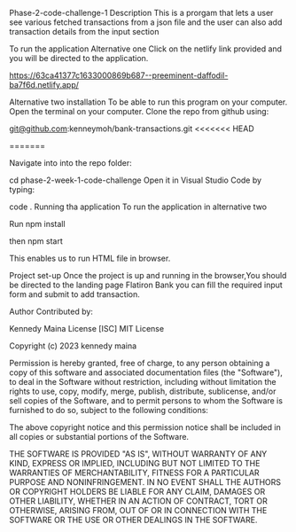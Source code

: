 Phase-2-code-challenge-1
Description
This is a prorgam that lets a user see various fetched transactions from a json file and the user can also add transaction details from the input section

To run the application
Alternative one
Click on the netlify link provided and you will be directed to the application.

https://63ca41377c1633000869b687--preeminent-daffodil-ba7f6d.netlify.app/

Alternative two
installation
To be able to run this program on your computer. Open the terminal on your computer. Clone the repo from github using:

git@github.com:kenneymoh/bank-transactions.git <<<<<<< HEAD

=======



Navigate into into the repo folder:

cd phase-2-week-1-code-challenge
Open it in Visual Studio Code by typing:

code .
Running tha application
To run the application in alternative two

Run npm install

then npm start

This enables us to run HTML file in browser.

Project set-up
Once the project is up and running in the browser,You should be directed to the landing page Flatiron Bank you can fill the required input form and submit to add transaction.

Author
Contributed by:

Kennedy Maina
License
[ISC]
MIT License

Copyright (c) 2023 kennedy maina

Permission is hereby granted, free of charge, to any person obtaining a copy
of this software and associated documentation files (the "Software"), to deal
in the Software without restriction, including without limitation the rights
to use, copy, modify, merge, publish, distribute, sublicense, and/or sell
copies of the Software, and to permit persons to whom the Software is
furnished to do so, subject to the following conditions:

The above copyright notice and this permission notice shall be included in all
copies or substantial portions of the Software.

THE SOFTWARE IS PROVIDED "AS IS", WITHOUT WARRANTY OF ANY KIND, EXPRESS OR
IMPLIED, INCLUDING BUT NOT LIMITED TO THE WARRANTIES OF MERCHANTABILITY,
FITNESS FOR A PARTICULAR PURPOSE AND NONINFRINGEMENT. IN NO EVENT SHALL THE
AUTHORS OR COPYRIGHT HOLDERS BE LIABLE FOR ANY CLAIM, DAMAGES OR OTHER
LIABILITY, WHETHER IN AN ACTION OF CONTRACT, TORT OR OTHERWISE, ARISING FROM,
OUT OF OR IN CONNECTION WITH THE SOFTWARE OR THE USE OR OTHER DEALINGS IN THE
SOFTWARE.
